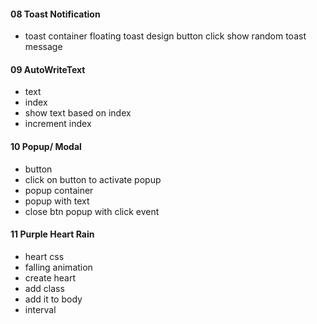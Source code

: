 #### 08 Toast Notification

- toast container floating
toast design
button
click show random toast message

#### 09 AutoWriteText

- text
- index
- show text based on index
- increment index

#### 10 Popup/ Modal

- button
- click on button to activate popup
- popup container
- popup with text
- close btn popup with click event

#### 11 Purple Heart Rain

- heart css
- falling animation
- create heart
- add class
- add it to body
- interval